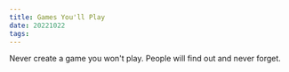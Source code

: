 ```yaml
---
title: Games You'll Play
date: 20221022
tags:
---
```


Never create a game you won't play. People will find out and never forget.